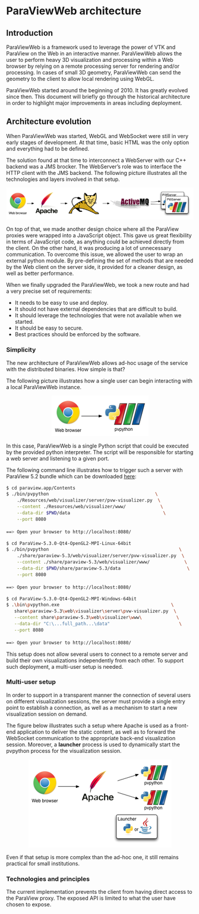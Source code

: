 # ParaViewWeb architecture

## Introduction

ParaViewWeb is a framework used to leverage the power of VTK and ParaView on the Web in an interactive manner. ParaViewWeb allows the user to perform heavy 3D visualization and processing within a Web browser by relying on a remote processing server for rendering and/or processing. In cases of small 3D geometry, ParaViewWeb can send the geometry to the client to allow local rendering using WebGL.

ParaViewWeb started around the beginning of 2010. It has greatly evolved since then. This document will briefly go through the historical architecture in order to highlight major improvements in areas including deployment.

## Architecture evolution

When ParaViewWeb was started, WebGL and WebSocket were still in very early stages of development. At that time, basic HTML was the only option and everything had to be defined.

The solution found at that time to interconnect a WebServer with our C++ backend was a JMS brocker. The WebServer’s role was to interface the HTTP client with the JMS backend. The following picture illustrates all the technologies and layers involved in that setup.

<center>
<img src='architecture/PVWeb-old.png' title="Multi-user setup" alt="Multi-user setup" />
</center>

On top of that, we made another design choice where all the ParaView proxies were wrapped into a JavaScript object. This gave us great flexibility in terms of JavaScript code, as anything could be achieved directly from the client. On the other hand, it was producing a lot of unnecessary communication. To overcome this issue, we allowed the user to wrap an external python module. By pre-defining the set of methods that are needed by the Web client on the server side, it provided for a cleaner design, as well as better performance.

When we finally upgraded the ParaViewWeb, we took a new route and had a very precise set of requirements:

- It needs to be easy to use and deploy.
- It should not have external dependencies that are difficult to build.
- It should leverage the technologies that were not available when we started.
- It should be easy to secure.
- Best practices should be enforced by the software.

### Simplicity

The new architecture of ParaViewWeb allows ad-hoc usage of the service with the distributed binaries. How simple is that?

The following picture illustrates how a single user can begin interacting with a local ParaViewWeb instance.

<center>
<img src='architecture/PVWeb-singleuser.png' title='Single user setup' alt='Single user setup'/>
</center>

In this case, ParaViewWeb is a single Python script that could be executed by the provided python interpreter. The script will be responsible for starting a web server and listening to a given port.

The following command line illustrates how to trigger such a server with ParaView 5.2 bundle which can be downloaded [here](http://www.paraview.org/download/):


```sh macOS
$ cd paraview.app/Contents
$ ./bin/pvpython                                        \
    ./Resources/web/visualizer/server/pvw-visualizer.py  \
    --content ./Resources/web/visualizer/www/             \
    --data-dir $PWD/data                                   \
    --port 8080

==> Open your browser to http://localhost:8080/
```

```sh Linux
$ cd ParaView-5.3.0-Qt4-OpenGL2-MPI-Linux-64bit
$ ./bin/pvpython                                                 \
    ./share/paraview-5.3/web/visualizer/server/pvw-visualizer.py  \
    --content ./share/paraview-5.3/web/visualizer/www/             \
    --data-dir $PWD/share/paraview-5.3/data                         \
    --port 8080

==> Open your browser to http://localhost:8080/
```

```sh Windows
$ cd ParaView-5.3.0-Qt4-OpenGL2-MPI-Windows-64bit
$ .\bin\pvpython.exe                                          \
   share\paraview-5.3\web\visualizer\server\pvw-visualizer.py  \
   --content share\paraview-5.3\web\visualizer\www\             \
   --data-dir "C:\...full_path...\data"                          \
   --port 8080

==> Open your browser to http://localhost:8080/
```

This setup does not allow several users to connect to a remote server and build their own visualizations independently from each other. To support such deployment, a multi-user setup is needed.

### Multi-user setup

In order to support in a transparent manner the connection of several users on different visualization sessions, the server must provide a single entry point to establish a connection, as well as a mechanism to start a new visualization session on demand.

The figure below illustrates such a setup where Apache is used as a front-end application to deliver the static content, as well as to forward the WebSocket communication to the appropriate back-end visualization session. Moreover, a __launcher__ process is used to dynamically start the pvpython process for the visualization session.

<center>
<img src='architecture/PVWeb-multiusers.png' title='Multi-user setup' alt='Multi-user setup'/>
</center>

Even if that setup is more complex than the ad-hoc one, it still remains practical for small institutions.

### Technologies and principles

The current implementation prevents the client from having direct access to the ParaView proxy. The exposed API is limited to what the user have chosen to expose.
